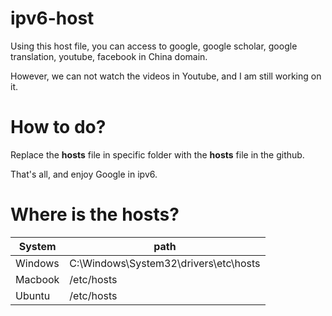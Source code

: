 # ipv6-host

Using this host file, you can access to google, google scholar, google translation, youtube, facebook in China domain.

However, we can not watch the videos in Youtube, and I am still working on it.

# How to do?

Replace the **hosts** file in specific folder with the **hosts** file in the github.

That's all, and enjoy Google in ipv6.

# Where is the hosts?

System| path
--|--
Windows| C:\Windows\System32\drivers\etc\hosts
Macbook| /etc/hosts
Ubuntu|  /etc/hosts